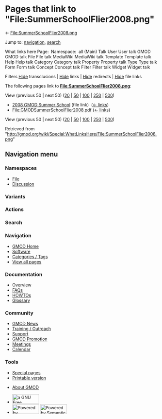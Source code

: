 <div id="mw-page-base" class="noprint">

</div>

<div id="mw-head-base" class="noprint">

</div>

<div id="content" class="mw-body" role="main">

<span id="top"></span>

<div id="mw-js-message" style="display:none;">

</div>



# <span dir="auto">Pages that link to "File:SummerSchoolFlier2008.png"</span>

<div id="bodyContent">

<div id="contentSub">

←
[File:SummerSchoolFlier2008.png](/wiki/File:SummerSchoolFlier2008.png "File:SummerSchoolFlier2008.png")

</div>

<div id="jump-to-nav" class="mw-jump">

Jump to: [navigation](#mw-navigation), [search](#p-search)

</div>

<div id="mw-content-text">

What links here Page:  Namespace:  all (Main) Talk User User talk GMOD
GMOD talk File File talk MediaWiki MediaWiki talk Template Template talk
Help Help talk Category Category talk Property Property talk Type Type
talk Form Form talk Concept Concept talk Filter Filter talk Widget
Widget talk

Filters
[Hide](/mediawiki/index.php?title=Special:WhatLinksHere/File:SummerSchoolFlier2008.png&hidetrans=1 "Special:WhatLinksHere/File:SummerSchoolFlier2008.png")
transclusions \|
[Hide](/mediawiki/index.php?title=Special:WhatLinksHere/File:SummerSchoolFlier2008.png&hidelinks=1 "Special:WhatLinksHere/File:SummerSchoolFlier2008.png")
links \|
[Hide](/mediawiki/index.php?title=Special:WhatLinksHere/File:SummerSchoolFlier2008.png&hideredirs=1 "Special:WhatLinksHere/File:SummerSchoolFlier2008.png")
redirects \|
[Hide](/mediawiki/index.php?title=Special:WhatLinksHere/File:SummerSchoolFlier2008.png&hideimages=1 "Special:WhatLinksHere/File:SummerSchoolFlier2008.png")
file links

The following pages link to
**[File:SummerSchoolFlier2008.png](/wiki/File:SummerSchoolFlier2008.png "File:SummerSchoolFlier2008.png")**:

View (previous 50 \| next 50)
([20](/mediawiki/index.php?title=Special:WhatLinksHere/File:SummerSchoolFlier2008.png&limit=20 "Special:WhatLinksHere/File:SummerSchoolFlier2008.png")
\|
[50](/mediawiki/index.php?title=Special:WhatLinksHere/File:SummerSchoolFlier2008.png&limit=50 "Special:WhatLinksHere/File:SummerSchoolFlier2008.png")
\|
[100](/mediawiki/index.php?title=Special:WhatLinksHere/File:SummerSchoolFlier2008.png&limit=100 "Special:WhatLinksHere/File:SummerSchoolFlier2008.png")
\|
[250](/mediawiki/index.php?title=Special:WhatLinksHere/File:SummerSchoolFlier2008.png&limit=250 "Special:WhatLinksHere/File:SummerSchoolFlier2008.png")
\|
[500](/mediawiki/index.php?title=Special:WhatLinksHere/File:SummerSchoolFlier2008.png&limit=500 "Special:WhatLinksHere/File:SummerSchoolFlier2008.png"))

- [2008 GMOD Summer
  School](/wiki/2008_GMOD_Summer_School "2008 GMOD Summer School") (file
  link) ‎ <span class="mw-whatlinkshere-tools">([←
  links](/mediawiki/index.php?title=Special:WhatLinksHere&target=2008+GMOD+Summer+School "Special:WhatLinksHere"))</span>
- [File:GMODSummerSchoolFlier2008.pdf](/wiki/File:GMODSummerSchoolFlier2008.pdf "File:GMODSummerSchoolFlier2008.pdf")
  ‎ <span class="mw-whatlinkshere-tools">([←
  links](/mediawiki/index.php?title=Special:WhatLinksHere&target=File%3AGMODSummerSchoolFlier2008.pdf "Special:WhatLinksHere"))</span>

View (previous 50 \| next 50)
([20](/mediawiki/index.php?title=Special:WhatLinksHere/File:SummerSchoolFlier2008.png&limit=20 "Special:WhatLinksHere/File:SummerSchoolFlier2008.png")
\|
[50](/mediawiki/index.php?title=Special:WhatLinksHere/File:SummerSchoolFlier2008.png&limit=50 "Special:WhatLinksHere/File:SummerSchoolFlier2008.png")
\|
[100](/mediawiki/index.php?title=Special:WhatLinksHere/File:SummerSchoolFlier2008.png&limit=100 "Special:WhatLinksHere/File:SummerSchoolFlier2008.png")
\|
[250](/mediawiki/index.php?title=Special:WhatLinksHere/File:SummerSchoolFlier2008.png&limit=250 "Special:WhatLinksHere/File:SummerSchoolFlier2008.png")
\|
[500](/mediawiki/index.php?title=Special:WhatLinksHere/File:SummerSchoolFlier2008.png&limit=500 "Special:WhatLinksHere/File:SummerSchoolFlier2008.png"))

</div>

<div class="printfooter">

Retrieved from
"<http://gmod.org/wiki/Special:WhatLinksHere/File:SummerSchoolFlier2008.png>"

</div>

<div id="catlinks" class="catlinks catlinks-allhidden">

</div>

<div class="visualClear">

</div>

</div>

</div>

<div id="mw-navigation">

## Navigation menu

<div id="mw-head">



<div id="left-navigation">

<div id="p-namespaces" class="vectorTabs" role="navigation"
aria-labelledby="p-namespaces-label">

### Namespaces

- <span id="ca-nstab-image"><a href="/wiki/File:SummerSchoolFlier2008.png" accesskey="c"
  title="View the file page [c]">File</a></span>
- <span id="ca-talk"><a
  href="/mediawiki/index.php?title=File_talk:SummerSchoolFlier2008.png&amp;action=edit&amp;redlink=1"
  accesskey="t"
  title="Discussion about the content page [t]">Discussion</a></span>

</div>

<div id="p-variants" class="vectorMenu emptyPortlet" role="navigation"
aria-labelledby="p-variants-label">

### 

### Variants[](#)

<div class="menu">

</div>

</div>

</div>

<div id="right-navigation">



<div id="p-cactions" class="vectorMenu emptyPortlet" role="navigation"
aria-labelledby="p-cactions-label">

### Actions[](#)

<div class="menu">

</div>

</div>

<div id="p-search" role="search">

### Search

<div id="simpleSearch">

</div>

</div>

</div>

</div>

<div id="mw-panel">

<div id="p-logo" role="banner">

<a href="/wiki/Main_Page"
style="background-image: url(http://gmod.org/images/GMOD-cogs.png);"
title="Visit the main page"></a>

</div>

<div id="p-Navigation" class="portal" role="navigation"
aria-labelledby="p-Navigation-label">

### Navigation

<div class="body">

- <span id="n-GMOD-Home">[GMOD Home](/wiki/Main_Page)</span>
- <span id="n-Software">[Software](/wiki/GMOD_Components)</span>
- <span id="n-Categories-.2F-Tags">[Categories /
  Tags](/wiki/Categories)</span>
- <span id="n-View-all-pages">[View all
  pages](/wiki/Special:AllPages)</span>

</div>

</div>

<div id="p-Documentation" class="portal" role="navigation"
aria-labelledby="p-Documentation-label">

### Documentation

<div class="body">

- <span id="n-Overview">[Overview](/wiki/Overview)</span>
- <span id="n-FAQs">[FAQs](/wiki/Category:FAQ)</span>
- <span id="n-HOWTOs">[HOWTOs](/wiki/Category:HOWTO)</span>
- <span id="n-Glossary">[Glossary](/wiki/Glossary)</span>

</div>

</div>

<div id="p-Community" class="portal" role="navigation"
aria-labelledby="p-Community-label">

### Community

<div class="body">

- <span id="n-GMOD-News">[GMOD News](/wiki/GMOD_News)</span>
- <span id="n-Training-.2F-Outreach">[Training /
  Outreach](/wiki/Training_and_Outreach)</span>
- <span id="n-Support">[Support](/wiki/Support)</span>
- <span id="n-GMOD-Promotion">[GMOD
  Promotion](/wiki/GMOD_Promotion)</span>
- <span id="n-Meetings">[Meetings](/wiki/Meetings)</span>
- <span id="n-Calendar">[Calendar](/wiki/Calendar)</span>

</div>

</div>

<div id="p-tb" class="portal" role="navigation"
aria-labelledby="p-tb-label">

### Tools

<div class="body">

- <span id="t-specialpages"><a href="/wiki/Special:SpecialPages" accesskey="q"
  title="A list of all special pages [q]">Special pages</a></span>
- <span id="t-print"><a
  href="/mediawiki/index.php?title=Special:WhatLinksHere/File:SummerSchoolFlier2008.png&amp;printable=yes"
  rel="alternate" accesskey="p"
  title="Printable version of this page [p]">Printable version</a></span>

</div>

</div>

</div>

</div>

<div id="footer" role="contentinfo">

- <span id="footer-places-about">[About
  GMOD](/wiki/GMOD:About "GMOD:About")</span>

<!-- -->

- <span id="footer-copyrightico">[<img src="http://www.gnu.org/graphics/gfdl-logo-small.png" width="88"
  height="31" alt="a GNU Free Documentation License" />](http://www.gnu.org/licenses/fdl-1.3.html)</span>
- <span id="footer-poweredbyico">[<img src="/mediawiki/skins/common/images/poweredby_mediawiki_88x31.png"
  width="88" height="31" alt="Powered by MediaWiki" />](//www.mediawiki.org/)
  [<img
  src="/mediawiki/extensions/SemanticMediaWiki/includes/../resources/images/smw_button.png"
  width="88" height="31" alt="Powered by Semantic MediaWiki" />](https://www.semantic-mediawiki.org/wiki/Semantic_MediaWiki)</span>

<div style="clear:both">

</div>

</div>
